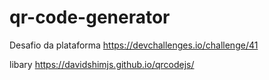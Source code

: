 # qr-code-generator
Desafio da plataforma https://devchallenges.io/challenge/41


libary https://davidshimjs.github.io/qrcodejs/